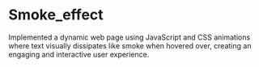# Smoke_effect
Implemented a dynamic web page using JavaScript and CSS animations where text visually dissipates like smoke when hovered over, creating an engaging and interactive user experience.
